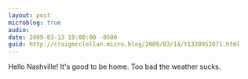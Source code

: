 ```yaml
---
layout: post
microblog: true
audio: 
date: 2009-03-13 19:00:00 -0500
guid: http://craigmcclellan.micro.blog/2009/03/14/t1328952071.html
---
```

Hello Nashville! It's good to be home. Too bad the weather sucks.
